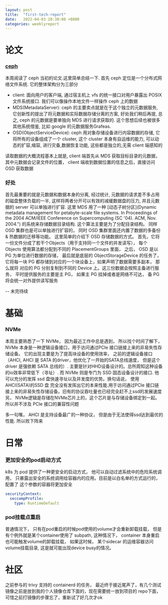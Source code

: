 ```yaml
---
layout: post
title:  "first-tech-report"
date:   2022-04-03 20:30:08 +0800
categories: weeklyreport
---
```


# 论文 

### [ceph](https://www.usenix.org/legacy/event/osdi06/tech/full_papers/weil/weil_html/index.html)


本周阅读了 ceph 当初的论文.这里简单总结一下. 首先 ceph 定位是一个分布式网络文件系统. 它的整体架构分为三部分

- client: 面向用户的客户端, 通过宿主机上 vfs 的统一接口对用户暴露出 POSIX 文件系统接口. 我们可以像操作本地文件一样操作 ceph 上的数据
- MDS(MetadataServer): ceph 的主要卖点就是在于这个独立的元数据服务, 它创新性的提出了将元数据和实际数据存储分离的方案, 好处我们稍后再提, 总之, ceph 的元数据是要单独向 MDS 进行请求获取的. 这个思想后续也被很多其他系统借鉴, 比如 google 的元数据服务Grafeas.
- OSD(ObjectServiceDevice): ceph 用对象存储设备进行内容数据的存储, 它将所有的设备组成了一个 cluster, 这个 cluster 本身有自运维的能力, 可以动态的扩容,缩容, 进行灾备,数据恢复功能, 这些都是独立的,无需 client 端感知的

读取数据的大概流程基本上就是, client 端首先从 MDS 获取目标目录的元数据，其中元数据会记录文件的位置， client 端收到数据位置的信息之后，直接访问 OSD 获取数据

### 好处

首先最重要的就是元数据和数据本身的分离, 经过统计, 元数据的请求差不多占用的磁盘整体负载的一半, 这样将两者分开可以有效的减缓数据盘的压力, 并且元数据的 server 可以单独进行扩容. 这里 MDS 用了一种 [动态子树分区](Dynamic metadata management for petabyte-scale file systems. In Proceedings of the 2004 ACM/IEEE Conference on Supercomputing (SC '04). ACM, Nov. 2004.") 的系统来存储数据目录结构. 这个算法主要是为了分配目录结构。
同样 OSD 集群也是可以单独进行扩容的， 同时 OSD 集群里面还内置了数据的多备份 & 热数据的迁移等功能。 这里简单的介绍下 OSD 存储数据的方式。 首先，它将一份文件分成了若干个Objects（用于支持同一个文件的并发读写）， 每个 Objects 使用算法都分配到不同的 PlacementGroups 里面， 之后， OSD 是以 PG 为单位进行数据的存储， 最后就是底层的 ObjectStorageDevice 的任务了， 它将每一块 PG 都存储到对应的一个块设备上，如果声明了数据需要多副本， 那么就将 对应的 PG 分别复制到不同的 Device 上。这三份数据会按照主备进行服务， 平时提供服务的主要是主 PG， 如果主 PG 挂掉或者是网络不可达， 备 PG 将会统一对外提供读写服务

-- 未完待续


# 基础

### NVMe
本周主要熟悉了一下 NVMe， 因为最近工作中总是遇到， 所以找个时间了解下， NVMe 本身是一种逻辑设备接口，用于访问通过PCIe 接口链接上来的非易失性存储设备。 它的出现主要是为了提高块设备的使用效率， 之前的逻辑设备接口（AHCI, AHCI 是 SATA 的driver，他优化了一开始的SATA总线速度， 但是这个driver 是强依赖 SATA 总线的）. 主要是针对HHD设备设计的。总所周知这种设备的io效率非常低下（寻址）. 而 NVMe 则是专门为 SSD 固态设备设计的接口. 他可以充分的发挥 ssd 盘快速寻址以及并发度的优势。换句话说， 使用AHCI(SATA)的SSD 盘 完全没有发挥出它的本来性能.用于访问通过PCIe 接口链接上来的非易失性存储设备。旧有的协议吞吐量也已经完全赶不上ssd的发展速度
另， NVMe逻辑是存储在NVMe芯片上的，这个芯片是与存储设备绑定到一起。所以并不涉及 PCIe 接口的兼容性问题

多一句嘴， AHCI 是支持设备最广的一种协议， 但是由于无法使得ssd达到最优的性能. 所以败下阵来

# 日常

### 更加安全的pod启动方式

k8s 为 pod 提供了一种更安全的启动方式， 他可以自动过滤系统中的危险系统调用， 只暴露出安全的系统调用给容器内的应用。目前是以白名单的方式运行的， 配置了 这个参数的容器将更加安全

```yaml
securityContext:
  seccompProfile:
    type: RuntimeDefault
```

### pod挂载点重启
普通情况下， 只有在pod重启的时候pod使用的volume才会重新卸载挂载， 但是有个例外就是某个container使用了 subpath, 这种情况下， container 本身重启也可能触发volume的卸载挂载， 如果这时候， 某个sidecar 的运维容器访问volume挂载目录, 这是就可能出现device busy的情况。


# 社区

之前参与的 trivy 支持的 containerd 的任务， 最近终于接近尾声了，有几个测试镜像之前是放到我的个人镜像仓库下面的，现在需要统一放到项目的 repo下面， 可惜之前打镜像的步骤忘了，重新试了好几次才ok

